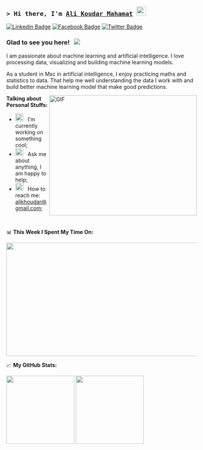 ### <samp>&gt; Hi there, I'm <a href="#" target="_blank">Ali Koudar Mahamat</a> <img src="https://media.giphy.com/media/hvRJCLFzcasrR4ia7z/giphy.gif" width="25"> </samp>
[![Linkedin Badge](https://img.shields.io/badge/-LinkedIn-0e76a8?style=flat-square&logo=Linkedin&logoColor=white)](https://linkedin.com/in/alikhoudar)
[![Facebook Badge](https://img.shields.io/badge/Facebook-1877F2?style=flat-square&logo=facebook&logoColor=white)](https://www.facebook.com/alikhoudar09)
[![Twitter Badge](https://img.shields.io/badge/-Twitter-00acee?style=flat-square&logo=Twitter&logoColor=white)](https://twitter.com/alikhoudar05)

### Glad to see you here! &nbsp; ![](https://visitor-badge.glitch.me/badge?page_id=alikhoudar.alikhoudar)

I am passionate about machine learning and artificial intelligence. I love processing data, visualizing and building machine learning models.

As a student in Msc in artificial intelligence, I enjoy practicing maths and statistics to data. That help me well understanding the data I work with and build better machine learning model that make good predictions.

<img align="right" alt="GIF" src="https://github.com/Gapur/Gapur/blob/main/assets/coding.gif?raw=true" width="390" height="318" />

**Talking about Personal Stuffs:**

- <img src="https://github.com/Gapur/Gapur/blob/main/assets/developer.gif?raw=true" width="21" />&nbsp;&nbsp; I’m currently working on something cool;
- <img src="https://github.com/Gapur/Gapur/blob/main/assets/message.gif?raw=true" width="21" />&nbsp;&nbsp; Ask me about anything, I am happy to help;
- <img src="https://github.com/Gapur/Gapur/blob/main/assets/letterbox.gif?raw=true" width="21" />&nbsp;&nbsp; How to reach me: alikhoudar@gmail.com;

</br>

📊 **This Week I Spent My Time On:**

<img height="300em" width="600em" src="https://wakatime.com/share/@c6036499-63c9-4f34-ab52-9193c55a6404/6d9a45c9-fdf0-4332-8155-fdbf25967d26.svg"/>



📈 **My GitHub Stats:**

<p>
  <img height="180em" src="https://github-readme-stats.vercel.app/api?username=alikhoudar&show_icons=true&hide_border=true&&count_private=true&include_all_commits=true" />
  <img height="180em" src="https://github-readme-stats.vercel.app/api/top-langs/?username=alikhoudar&show_icons=true&hide_border=true&layout=compact&langs_count=8"/>
</p>


